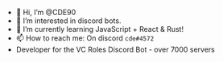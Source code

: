 - 👋 Hi, I’m @CDE90
- 👀 I’m interested in discord bots.
- 🌱 I’m currently learning JavaScript + React & Rust!
- 📫 How to reach me: On discord `cde#4572`
- Developer for the VC Roles Discord Bot - over 7000 servers

<!---
CDE90/CDE90 is a ✨ special ✨ repository because its `README.md` (this file) appears on your GitHub profile.
You can click the Preview link to take a look at your changes.
--->
